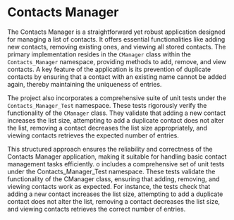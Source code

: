 # Contacts Manager

The Contacts Manager is a straightforward yet robust application designed for managing a list of contacts.
It offers essential functionalities like adding new contacts, removing existing ones, and viewing all stored contacts.
The primary implementation resides in the `CManager` class within the `Contacts_Manager` namespace, providing methods 
to add, remove, and view contacts. A key feature of the application is its prevention of duplicate contacts by 
ensuring that a contact with an existing name cannot be added again, thereby maintaining the uniqueness of entries.

The project also incorporates a comprehensive suite of unit tests under the `Contacts_Manager_Test` namespace.
These tests rigorously verify the functionality of the `CManager` class. They validate that adding a new contact 
increases the list size, attempting to add a duplicate contact does not alter the list, removing a contact decreases
the list size appropriately, and viewing contacts retrieves the expected number of entries.

This structured approach ensures the reliability and correctness of the Contacts Manager application,
making it suitable for handling basic contact management tasks efficiently.
o includes a comprehensive set of unit tests under the Contacts_Manager_Test namespace.
These tests validate the functionality of the CManager class, ensuring that adding, removing, and viewing contacts
work as expected. For instance, the tests check that adding a new contact increases the list size, 
attempting to add a duplicate contact does not alter the list, removing a contact decreases the list size, 
and viewing contacts retrieves the correct number of entries.